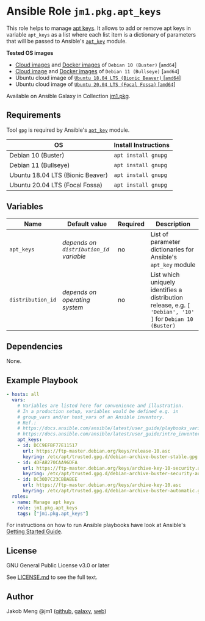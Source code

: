 # Ansible Role `jm1.pkg.apt_keys`

This role helps to manage [apt keys](https://blog.jak-linux.org/2021/06/20/migrating-away-apt-key/). It allows to add or
remove apt keys in variable `apt_keys` as a list where each list item is a dictionary of parameters that will be passed
to Ansible's [`apt_key`](https://docs.ansible.com/ansible/latest/modules/apt_key_module.html) module.

**Tested OS images**
- [Cloud images](https://cdimage.debian.org/cdimage/openstack/current/) and
  [Docker images](https://hub.docker.com/_/debian) of `Debian 10 (Buster)` \[`amd64`\]
- [Cloud image](https://cdimage.debian.org/images/cloud/bullseye/latest/) and
  [Docker images](https://hub.docker.com/_/debian) of `Debian 11 (Bullseye)` \[`amd64`\]
- Ubuntu cloud image of [`Ubuntu 18.04 LTS (Bionic Beaver)` \[`amd64`\]](https://cloud-images.ubuntu.com/bionic/current/)
- Ubuntu cloud image of [`Ubuntu 20.04 LTS (Focal Fossa)` \[`amd64`\]](https://cloud-images.ubuntu.com/focal/)

Available on Ansible Galaxy in Collection [jm1.pkg](https://galaxy.ansible.com/jm1/pkg).

## Requirements

Tool `gpg` is required by Ansible's [`apt_key`](https://docs.ansible.com/ansible/latest/modules/apt_key_module.html) module.

| OS                                           | Install Instructions |
| -------------------------------------------- | -------------------- |
| Debian 10 (Buster)                           | `apt install gnupg`  |
| Debian 11 (Bullseye)                         | `apt install gnupg`  |
| Ubuntu 18.04 LTS (Bionic Beaver)             | `apt install gnupg`  |
| Ubuntu 20.04 LTS (Focal Fossa)               | `apt install gnupg`  |


## Variables

| Name              | Default value                           | Required | Description                                                                                               |
| ----------------- | --------------------------------------- | -------- | --------------------------------------------------------------------------------------------------------- |
| `apt_keys`        | *depends on `distribution_id` variable* | no       | List of parameter dictionaries for Ansible's `apt_key` module                                             |
| `distribution_id` | *depends on operating system*           | no       | List which uniquely identifies a distribution release, e.g. `[ 'Debian', '10' ]` for `Debian 10 (Buster)` |

## Dependencies

None.

## Example Playbook

```yml
- hosts: all
  vars:
    # Variables are listed here for convenience and illustration.
    # In a production setup, variables would be defined e.g. in
    # group_vars and/or host_vars of an Ansible inventory.
    # Ref.:
    # https://docs.ansible.com/ansible/latest/user_guide/playbooks_variables.html
    # https://docs.ansible.com/ansible/latest/user_guide/intro_inventory.html
    apt_keys:
    - id: DCC9EFBF77E11517
      url: https://ftp-master.debian.org/keys/release-10.asc
      keyring: /etc/apt/trusted.gpg.d/debian-archive-buster-stable.gpg
    - id: 4DFAB270CAA96DFA
      url: https://ftp-master.debian.org/keys/archive-key-10-security.asc
      keyring: /etc/apt/trusted.gpg.d/debian-archive-buster-security-automatic.gpg
    - id: DC30D7C23CBBABEE
      url: https://ftp-master.debian.org/keys/archive-key-10.asc
      keyring: /etc/apt/trusted.gpg.d/debian-archive-buster-automatic.gpg
  roles:
  - name: Manage apt keys
    role: jm1.pkg.apt_keys
    tags: ["jm1.pkg.apt_keys"]
```

For instructions on how to run Ansible playbooks have look at Ansible's
[Getting Started Guide](https://docs.ansible.com/ansible/latest/network/getting_started/first_playbook.html).

## License

GNU General Public License v3.0 or later

See [LICENSE.md](../../LICENSE.md) to see the full text.

## Author

Jakob Meng
@jm1 ([github](https://github.com/jm1), [galaxy](https://galaxy.ansible.com/jm1), [web](http://www.jakobmeng.de))
